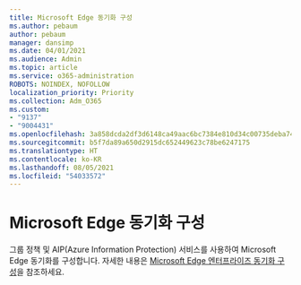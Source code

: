 ```yaml
---
title: Microsoft Edge 동기화 구성
ms.author: pebaum
author: pebaum
manager: dansimp
ms.date: 04/01/2021
ms.audience: Admin
ms.topic: article
ms.service: o365-administration
ROBOTS: NOINDEX, NOFOLLOW
localization_priority: Priority
ms.collection: Adm_O365
ms.custom:
- "9137"
- "9004431"
ms.openlocfilehash: 3a858dcda2df3d6148ca49aac6bc7384e810d34c00735deba74dfe9dd31f5656
ms.sourcegitcommit: b5f7da89a650d2915dc652449623c78be6247175
ms.translationtype: HT
ms.contentlocale: ko-KR
ms.lasthandoff: 08/05/2021
ms.locfileid: "54033572"
---
```

# <a name="configure-microsoft-edge-sync"></a>Microsoft Edge 동기화 구성

그룹 정책 및 AIP(Azure Information Protection) 서비스를 사용하여 Microsoft Edge 동기화를 구성합니다. 자세한 내용은 [Microsoft Edge 엔터프라이즈 동기화 구성](https://docs.microsoft.com/deployedge/microsoft-edge-enterprise-sync)을 참조하세요.